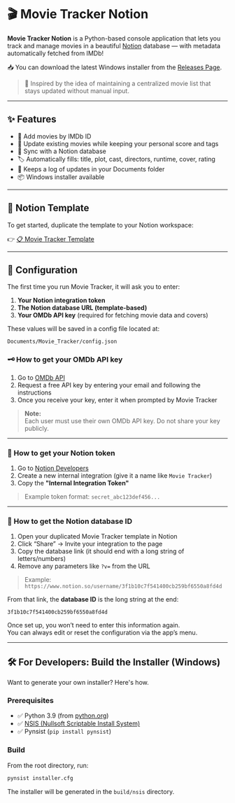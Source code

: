 # 🎬 Movie Tracker Notion

**Movie Tracker Notion** is a Python-based console application that lets you track and manage movies in a beautiful [Notion](https://www.notion.so/) database — with metadata automatically fetched from IMDb!

📥 You can download the latest Windows installer from the [Releases Page](https://github.com/Lemnon95/movie_tracker_notion/releases).

> 🧠 Inspired by the idea of maintaining a centralized movie list that stays updated without manual input.

---

## ✨ Features

- 🎥 Add movies by IMDb ID
- 🔁 Update existing movies while keeping your personal score and tags
- 🧠 Sync with a Notion database
- 🏷 Automatically fills: title, plot, cast, directors, runtime, cover, rating
- 💾 Keeps a log of updates in your Documents folder
- 📦 Windows installer available

---

## 📐 Notion Template

To get started, duplicate the template to your Notion workspace:

👉 [📋 Movie Tracker Template](https://simone-mille.notion.site/Movie-Tracker-Template-881d7724f3244634834dc3c0f97f4213)

---

## 🔧 Configuration

The first time you run Movie Tracker, it will ask you to enter:

1. **Your Notion integration token**
2. **The Notion database URL (template-based)**
3. **Your OMDb API key** (required for fetching movie data and covers)

These values will be saved in a config file located at:

`Documents/Movie_Tracker/config.json`

### 🗝️ How to get your OMDb API key

1. Go to [OMDb API](https://www.omdbapi.com/apikey.aspx)
2. Request a free API key by entering your email and following the instructions
3. Once you receive your key, enter it when prompted by Movie Tracker

> **Note:**  
> Each user must use their own OMDb API key. Do not share your key publicly.

---

### 🧩 How to get your Notion token

1. Go to [Notion Developers](https://www.notion.so/my-integrations)
2. Create a new internal integration (give it a name like `Movie Tracker`)
3. Copy the **"Internal Integration Token"**

> Example token format: `secret_abc123def456...`

---

### 📁 How to get the Notion database ID

1. Open your duplicated Movie Tracker template in Notion
2. Click “Share” → Invite your integration to the page
3. Copy the database link (it should end with a long string of letters/numbers)
4. Remove any parameters like `?v=` from the URL

> Example:  
> `https://www.notion.so/username/3f1b10c7f541400cb259bf6550a8fd4d`

From that link, the **database ID** is the long string at the end:

`3f1b10c7f541400cb259bf6550a8fd4d`

Once set up, you won’t need to enter this information again.  
You can always edit or reset the configuration via the app’s menu.

---

## 🛠 For Developers: Build the Installer (Windows)

Want to generate your own installer? Here's how.

### Prerequisites

- ✅ Python 3.9 (from [python.org](https://www.python.org/downloads/))
- ✅ [NSIS (Nullsoft Scriptable Install System)](https://nsis.sourceforge.io/Download)
- ✅ Pynsist (`pip install pynsist`)

### Build

From the root directory, run:

```bash
pynsist installer.cfg
```
The installer will be generated in the `build/nsis` directory.